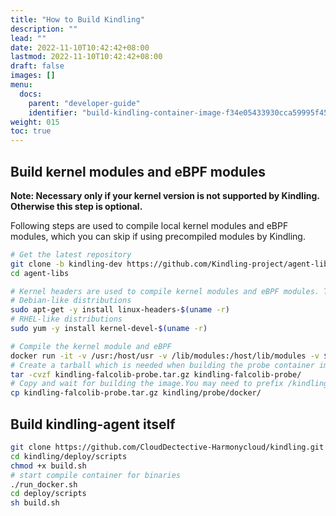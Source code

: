```yaml
---
title: "How to Build Kindling"
description: ""
lead: ""
date: 2022-11-10T10:42:42+08:00
lastmod: 2022-11-10T10:42:42+08:00
draft: false
images: []
menu:
  docs:
    parent: "developer-guide"
    identifier: "build-kindling-container-image-f34e05433930cca59995f456a1303144"
weight: 015
toc: true
---
```


## Build kernel modules and eBPF modules
**Note: Necessary only if your kernel version is not supported by Kindling. Otherwise this step is optional.**

Following steps are used to compile local kernel modules and eBPF modules, which you can skip if using precompiled modules by Kindling.


```bash
# Get the latest repository
git clone -b kindling-dev https://github.com/Kindling-project/agent-libs
cd agent-libs

# Kernel headers are used to compile kernel modules and eBPF modules. The version of kernel headers must match the runtime. Warning: The command might not work with some kernel, or install kernel headers in another way. http://rpm.pbone.net is a choice to find RPMs for RHEL-like distributions.
# Debian-like distributions
sudo apt-get -y install linux-headers-$(uname -r)
# RHEL-like distributions
sudo yum -y install kernel-devel-$(uname -r)

# Compile the kernel module and eBPF
docker run -it -v /usr:/host/usr -v /lib/modules:/host/lib/modules -v $PWD:/source kindlingproject/kernel-builder:latest
# Create a tarball which is needed when building the probe container image
tar -cvzf kindling-falcolib-probe.tar.gz kindling-falcolib-probe/
# Copy and wait for building the image.You may need to prefix /kindling path with your own absolute path
cp kindling-falcolib-probe.tar.gz kindling/probe/docker/
```

## Build kindling-agent itself

```bash
git clone https://github.com/CloudDectective-Harmonycloud/kindling.git
cd kindling/deploy/scripts
chmod +x build.sh
# start compile container for binaries
./run_docker.sh
cd deploy/scripts
sh build.sh
```